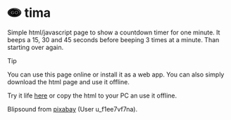 # <img src="icon.svg" width="32" height="21"> tima
Simple html/javascript page to show a countdown timer for one minute. It beeps a 15, 30 and 45 seconds before beeping 3 times at a minute. Than starting over again.

> [!TIP]
> You can use this page online or install it as a web app. You can also simply download the html page and use it offline.

Try it life [here](https://zenziwerken.github.io/tima/) or 
copy the html to your PC an use it offline.  

Blipsound from [pixabay](https://pixabay.com/de/sound-effects/blip-131856/) (User u_f1ee7vf7na).
